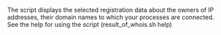 The script displays the selected registration data about the owners of IP addresses, their domain names to which your processes are connected.
See the help for using the script (result_of_whois.sh help)
